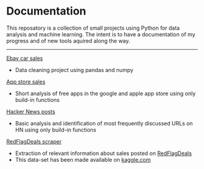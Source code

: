 # Documentation
This reposatory is a collection of small projects using Python for data analysis and machine learning. The intent is to have a documentation of my progress and of new tools aquired along the way. <br />

___

[Ebay car sales](https://github.com/Jahnic/Projects/blob/master/Ebay%20car%20sales.ipynb) <br />
* Data cleaning project using pandas and numpy <br />

[App store sales](https://github.com/Jahnic/Projects/blob/master/free_app_analysis.ipynb) <br />
* Short analysis of free apps in the google and apple app store using only build-in functions <br />

[Hacker News posts](https://github.com/Jahnic/Projects/blob/master/hacker_news.ipynb) <br />
* Basic analysis and identification of most frequently discussed URLs on HN using only build-in functions

[RedFlagDeals scraper](https://github.com/Jahnic/Documentation/blob/master/Web%20scraping%20RedFlagDeals.com.ipynb)
* Extraction of relevant information about sales posted on [RedFlagDeals](https://forums.redflagdeals.com/hot-deals-f9/)
* This data-set has been made available on [kaggle.com](https://www.kaggle.com/jahnic/data-on-sales-posted-on-redflagdeals)
